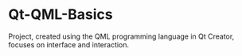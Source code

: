 # Qt-QML-Basics
Project, created using the QML programming language in Qt Creator, focuses on interface and interaction.
